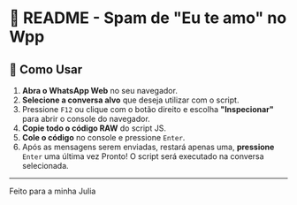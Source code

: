 # 📜 README - Spam de "Eu te amo" no Wpp 


## 🚀 Como Usar

1. **Abra o WhatsApp Web** no seu navegador.
2. **Selecione a conversa alvo** que deseja utilizar com o script.
3. Pressione `F12` ou clique com o botão direito e escolha **"Inspecionar"** para abrir o console do navegador.
4. **Copie todo o código RAW** do script JS.
5. **Cole o código** no console e pressione `Enter`.
6. Após as mensagens serem enviadas, restará apenas uma, **pressione** `Enter` uma última vez
Pronto! O script será executado na conversa selecionada.


---
Feito para a minha Julia
